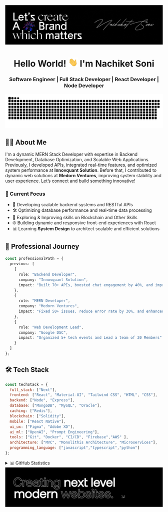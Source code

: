 <img src="./banner.gif"  />
<h1 align="center">Hello World! <img src="https://raw.githubusercontent.com/ABSphreak/ABSphreak/master/gifs/Hi.gif" width="30px"> I'm Nachiket Soni</h1>
<h3 align="center">Software Engineer | Full Stack Developer | React Developer | Node Developer </h3>

<picture>
  <source media="(prefers-color-scheme: dark)" srcset="https://raw.githubusercontent.com/nachiketsoni/nachiketsoni/output/github-snake-dark.svg" />
  <source media="(prefers-color-scheme: light)" srcset="https://raw.githubusercontent.com/nachiketsoni/nachiketsoni/output/github-snake.svg" />
  <img alt="github-snake" src="https://raw.githubusercontent.com/nachiketsoni/nachiketsoni/output/github-snake.svg" />
</picture>
  
## 👨‍💻 About Me
I'm a dynamic MERN Stack Developer with expertise in Backend Development, Database Optimization, and Scalable Web Applications. Previously, I developed APIs, integrated real-time features, and optimized system performance at **Innovquant Solution**. Before that, I contributed to dynamic web solutions at **Medorn Ventures**, improving system stability and user experience. Let’s connect and build something innovative! 

### 🚀 Current Focus  
- 🔧 Developing scalable backend systems and RESTful APIs  
- 🛠️ Optimizing database performance and real-time data processing  
- 🎯 Exploring & Improving skills on Blockchain and Other Skills
- 🌐 Building dynamic and responsive front-end experiences with React  
- 📊 Learning **System Design** to architect scalable and efficient solutions


## 💼 Professional Journey

```typescript
const professionalPath = {
  previous: [
    {
      role: "Backend Developer",
      company: "Innovquant Solution",
      impact: "Built 70+ APIs, boosted chat engagement by 40%, and improved DB performance by 30%"
    },
    {
      role: "MERN Developer",
      company: "Medorn Ventures",
      impact: "Fixed 50+ issues, reduce error rate by 30%, and enhanced system stability"
    },
    {
      role: "Web Development Lead",
      company: "Google DSC",
      impact: "Organized 5+ tech events and Lead a team of 20 Members"
    }
  ]
};

```

## 🛠️ Tech Stack

```javascript
const techStack = {
  full_stack: ["Next"],
  frontend: ["React", "Material-UI", "Tailwind CSS", "HTML", "CSS"],
  backend: ["Node", "Express"],
  database: ["MongoDB", "MySQL", "Oracle"],
  caching: ["Redis"],
  blockchain: ["Solidity"],
  mobile: ["React Native"],
  ui_ux: ["Figma", "Adobe XD"],
  ai_ml: ["OpenAI", "Prompt Engineering"],
  tools: ["Git", "Docker", "CI/CD", "Firebase","AWS" ],
  architecture: ["MVC", "Monolithis Architecture", "Microservices"],
  programming_language: ["javascript","typescript","python"]
};
```


<details>
<summary>📊 GitHub Statistics</summary>
<!-- START_SECTION:github_stats -->

> Last updated: 26/03/2025 at 06:54AM IST

📈 **Activity Overview**
- 💻 Total Commits: 1045
- ⭐ Total Stars Earned: 0
- 🔀 Pull Requests: 10
- 📝 Issues Created: 0
- 📦 Repositories: 63

🔝 **Most Used Languages**

- JavaScript: 37 repos

- Python: 6 repos

- CSS: 4 repos

- HTML: 4 repos

- EJS: 4 repos

- TypeScript: 4 repos

- Solidity: 1 repos
 
<!-- END_SECTION:github_stats -->
</p>
</details>





<!-- <div align="center">
  <a href="https://open.spotify.com/user/q30xf7s1lenc38r3eqi9jte5i">
    <img src="https://spotify-recently-played-readme.vercel.app/api?user=q30xf7s1lenc38r3eqi9jte5i&count=3" alt="Spotify recently played"  />
  </a>
</div> -->
<img src="./banner-2.jpg"  />
